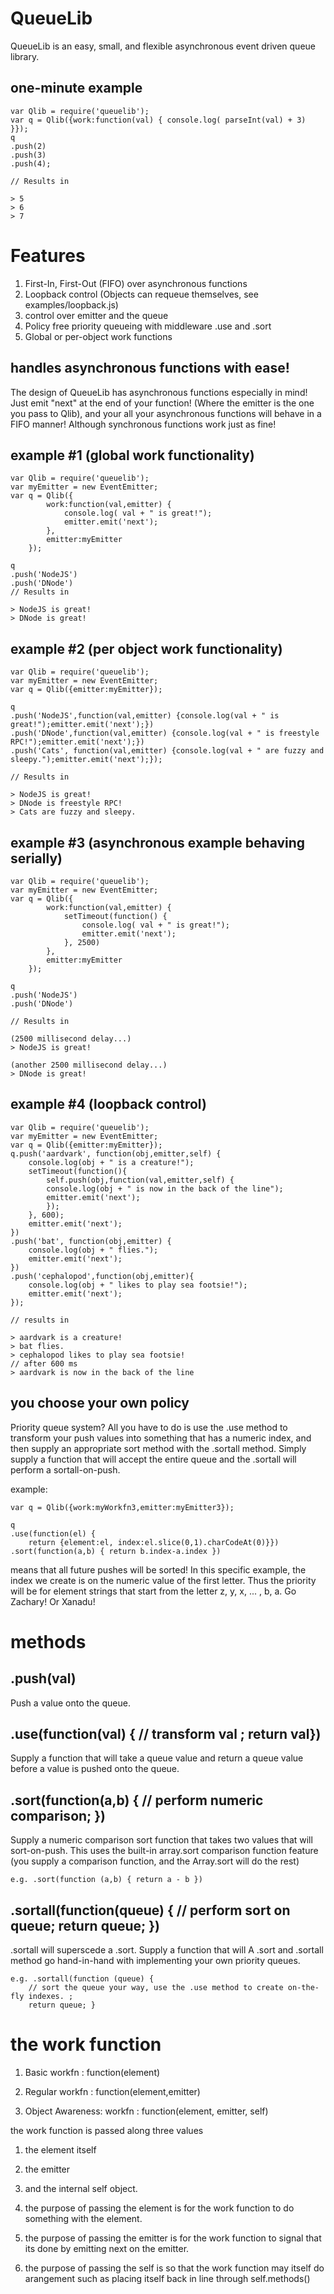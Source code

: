 QueueLib
========

QueueLib is an easy, small, and flexible asynchronous event driven queue library. 

one-minute example
------------------

	var Qlib = require('queuelib');
	var q = Qlib({work:function(val) { console.log( parseInt(val) + 3) }});
	q
	.push(2)
	.push(3)
	.push(4);

	// Results in 
	
	> 5
	> 6
	> 7

Features
========

1. First-In, First-Out (FIFO) over asynchronous functions
2. Loopback control (Objects can requeue themselves, see examples/loopback.js)
3. control over emitter and the queue 
4. Policy free priority queueing with middleware .use and .sort
5. Global or per-object work functions

handles asynchronous functions with ease!
-----------------------------------------
The design of QueueLib has asynchronous functions especially in mind! 
Just emit "next" at the end of your function! (Where the emitter is the one you pass to Qlib),
and your all your asynchronous functions will behave in a FIFO manner!
Although synchronous functions work just as fine!

example #1 (global work functionality)
------------------------------------------

	var Qlib = require('queuelib');
	var myEmitter = new EventEmitter;
	var q = Qlib({
			work:function(val,emitter) { 
				console.log( val + " is great!");
				emitter.emit('next');
			},
			emitter:myEmitter
		});

	q
	.push('NodeJS')
	.push('DNode')
	// Results in 

	> NodeJS is great!
	> DNode is great!


example #2 (per object work functionality)
------------------------------------------

	var Qlib = require('queuelib');
	var myEmitter = new EventEmitter;
	var q = Qlib({emitter:myEmitter});

	q
	.push('NodeJS',function(val,emitter) {console.log(val + " is great!");emitter.emit('next');})
	.push('DNode',function(val,emitter) {console.log(val + " is freestyle RPC!");emitter.emit('next');})
	.push('Cats', function(val,emitter) {console.log(val + " are fuzzy and sleepy.");emitter.emit('next');});

	// Results in 

	> NodeJS is great!
	> DNode is freestyle RPC!
	> Cats are fuzzy and sleepy.

example #3 (asynchronous example behaving serially)
---------------------------------------------------

	var Qlib = require('queuelib');
	var myEmitter = new EventEmitter;
	var q = Qlib({
			work:function(val,emitter) { 
				setTimeout(function() {
					console.log( val + " is great!");
					emitter.emit('next');
				}, 2500)
			},
			emitter:myEmitter
		});

	q
	.push('NodeJS')
	.push('DNode')

	// Results in 

	(2500 millisecond delay...)
	> NodeJS is great!

	(another 2500 millisecond delay...)
	> DNode is great!

example #4 (loopback control)
---------------------------------------------------

	var Qlib = require('queuelib');
	var myEmitter = new EventEmitter;
	var q = Qlib({emitter:myEmitter});
	q.push('aardvark', function(obj,emitter,self) {
		console.log(obj + " is a creature!");
		setTimeout(function(){
			self.push(obj,function(val,emitter,self) {
			console.log(obj + " is now in the back of the line");
			emitter.emit('next');
			});
		}, 600);
		emitter.emit('next');
	})
	.push('bat', function(obj,emitter) {
		console.log(obj + " flies.");
		emitter.emit('next');
	})
	.push('cephalopod',function(obj,emitter){
		console.log(obj + " likes to play sea footsie!");
		emitter.emit('next');
	});

	// results in
	
	> aardvark is a creature!
	> bat flies.
	> cephalopod likes to play sea footsie!
	// after 600 ms
	> aardvark is now in the back of the line

you choose your own policy
--------------------------
Priority queue system? All you have to do 
is use the .use method to transform your push values into something that has a numeric index, and then supply an appropriate sort
method with the .sortall method. Simply supply a function that will accept the entire queue and the .sortall will perform a
sortall-on-push.

example:

	var q = Qlib({work:myWorkfn3,emitter:myEmitter3});
	
	q
	.use(function(el) { 
		return {element:el, index:el.slice(0,1).charCodeAt(0)}})
	.sort(function(a,b) { return b.index-a.index })

means that all future pushes will be sorted! In this specific example, the index we create is on
the numeric value of the first letter. Thus the priority will be for element strings that start 
from the letter z, y, x, ... , b, a. Go Zachary! Or Xanadu!


methods
=======

.push(val)
-----
Push a value onto the queue. 

.use(function(val) { // transform val ; return val})
----
Supply a function that will take a queue value and return a queue value before a value is pushed onto the queue.

.sort(function(a,b) { // perform numeric comparison; })
-----
Supply a numeric comparison sort function that takes two values that will sort-on-push. This uses the built-in array.sort comparison function feature (you supply a comparison function, and the Array.sort will do the rest)

	e.g. .sort(function (a,b) { return a - b }) 

.sortall(function(queue) { // perform sort on queue; return queue; })
--------
.sortall will superscede a .sort. Supply a function that will A .sort and .sortall method go hand-in-hand with implementing your own priority queues.

	e.g. .sortall(function (queue) { 
		// sort the queue your way, use the .use method to create on-the-fly indexes. ;
		return queue; }

the work function
=================

1. Basic workfn : function(element) 

2. Regular workfn : function(element,emitter)

3. Object Awareness: workfn : function(element, emitter, self)

the work function is passed along three values
1. the element itself
2. the emitter
3. and the internal self object.

1. the purpose of passing the element is for the work function to do something with the element.
2. the purpose of passing the emitter is for the work function to signal that its done by emitting next on the emitter.
3. the purpose of passing the self is so that the work function may itself do arangement such as placing itself back in line through self.methods()
